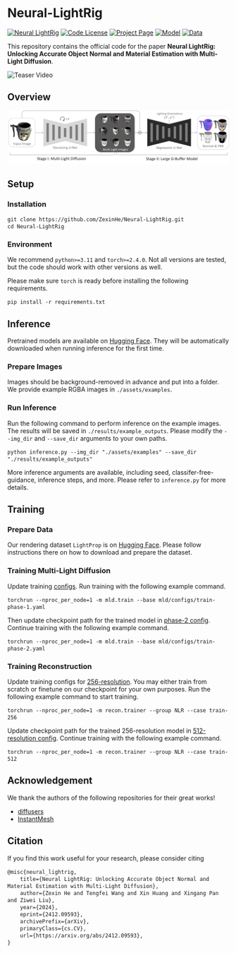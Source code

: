 # Neural-LightRig

[![Neural LightRig](https://img.shields.io/badge/Paper-Arxiv-green)](https://arxiv.org/abs/2412.09593)
[![Code License](https://img.shields.io/badge/Code%20License-Apache_2.0-yellow.svg)](LICENSE)
[![Project Page](https://img.shields.io/badge/Page-Neural%20LightRig-red.svg)](https://projects.zxhezexin.com/neural-lightrig)
[![Model](https://img.shields.io/badge/Model-Hugging%20Face-blue.svg)](https://huggingface.co/zxhezexin/neural-lightrig-mld-and-recon)
[![Data](https://img.shields.io/badge/Data-Hugging%20Face-blue.svg)](https://huggingface.co/datasets/zxhezexin/NLR-LightProp-Objaverse-Renderings)

This repository contains the official code for the paper **Neural LightRig: Unlocking Accurate Object Normal and Material Estimation with Multi-Light Diffusion**.

![Teaser Video](assets/teaser-video.gif)

## Overview

![Method Overview](assets/method_overview.jpg)

## Setup

### Installation

```
git clone https://github.com/ZexinHe/Neural-LightRig.git
cd Neural-LightRig
```

### Environment

We recommend `python>=3.11` and `torch>=2.4.0`. Not all versions are tested, but the code should work with other versions as well.

Please make sure `torch` is ready before installing the following requirements.
```
pip install -r requirements.txt
```

## Inference

Pretrained models are available on [Hugging Face](https://huggingface.co/zxhezexin/neural-lightrig-mld-and-recon). They will be automatically downloaded when running inference for the first time.

### Prepare Images

Images should be background-removed in advance and put into a folder. We provide example RGBA images in `./assets/examples`.

### Run Inference

Run the following command to perform inference on the example images. The results will be saved in `./results/example_outputs`. Please modify the `--img_dir` and `--save_dir` arguments to your own paths.

```
python inference.py --img_dir "./assets/examples" --save_dir "./results/example_outputs"
```

More inference arguments are available, including seed, classifer-free-guidance, inference steps, and more. Please refer to `inference.py` for more details.

## Training

### Prepare Data

Our rendering dataset `LightProp` is on [Hugging Face](https://huggingface.co/datasets/zxhezexin/NLR-LightProp-Objaverse-Renderings). Please follow instructions there on how to download and prepare the dataset.

### Training Multi-Light Diffusion

Update training [configs](mld/configs/train-phase-1.yaml). Run training with the following example command.

```
torchrun --nproc_per_node=1 -m mld.train --base mld/configs/train-phase-1.yaml
```

Then update checkpoint path for the trained model in [phase-2 config](mld/configs/train-phase-2.yaml). Continue training with the following example command.

```
torchrun --nproc_per_node=1 -m mld.train --base mld/configs/train-phase-2.yaml
```

### Training Reconstruction

Update training configs for [256-resolution](recon/options/NLR/train-256.py). You may either train from scratch or finetune on our checkpoint for your own purposes. Run the following example command to start training.

```
torchrun --nproc_per_node=1 -m recon.trainer --group NLR --case train-256
```

Update checkpoint path for the trained 256-resolution model in [512-resolution config](recon/options/NLR/train-512.py). Continue training with the following example command.

```
torchrun --nproc_per_node=1 -m recon.trainer --group NLR --case train-512
```

## Acknowledgement

We thank the authors of the following repositories for their great works!
- [diffusers](https://github.com/huggingface/diffusers)
- [InstantMesh](https://github.com/TencentARC/InstantMesh)

## Citation

If you find this work useful for your research, please consider citing
```
@misc{neural_lightrig,
    title={Neural LightRig: Unlocking Accurate Object Normal and Material Estimation with Multi-Light Diffusion}, 
    author={Zexin He and Tengfei Wang and Xin Huang and Xingang Pan and Ziwei Liu},
    year={2024},
    eprint={2412.09593},
    archivePrefix={arXiv},
    primaryClass={cs.CV},
    url={https://arxiv.org/abs/2412.09593},
}
```
